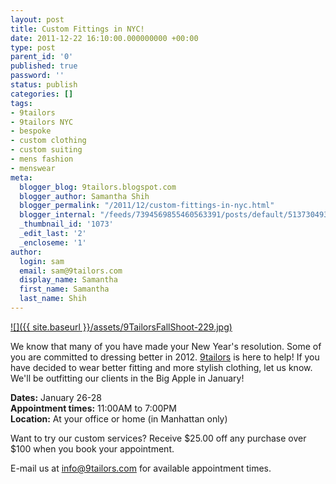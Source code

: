 ```yaml
---
layout: post
title: Custom Fittings in NYC!
date: 2011-12-22 16:10:00.000000000 +00:00
type: post
parent_id: '0'
published: true
password: ''
status: publish
categories: []
tags:
- 9tailors
- 9tailors NYC
- bespoke
- custom clothing
- custom suiting
- mens fashion
- menswear
meta:
  blogger_blog: 9tailors.blogspot.com
  blogger_author: Samantha Shih
  blogger_permalink: "/2011/12/custom-fittings-in-nyc.html"
  blogger_internal: "/feeds/7394569855460563391/posts/default/5137304932142671642"
  _thumbnail_id: '1073'
  _edit_last: '2'
  _encloseme: '1'
author:
  login: sam
  email: sam@9tailors.com
  display_name: Samantha
  first_name: Samantha
  last_name: Shih
---
```

[![]({{ site.baseurl }}/assets/9TailorsFallShoot-229.jpg)](http://2.bp.blogspot.com/-bmj6jMuvQTc/TvJqn_eer9I/AAAAAAAAKhY/vFOZvJpZCB4/s1600/9TailorsFallShoot-229.jpg)

We know that many of you have made your New Year's resolution. Some of you are committed to dressing better in 2012. [9tailors](http://9tailors.com/) is here to help! If you have decided to wear better fitting and more stylish clothing, let us know. We'll be outfitting our clients in the Big Apple in January!

**Dates:** January 26-28  
**Appointment times:** 11:00AM to 7:00PM  
**Location:** At your office or home (in Manhattan only)

Want to try our custom services? Receive $25.00 off any purchase over $100 when you book your appointment.

E-mail us at [info@9tailors.com](mailto:info@9tailors.com) for available appointment times.